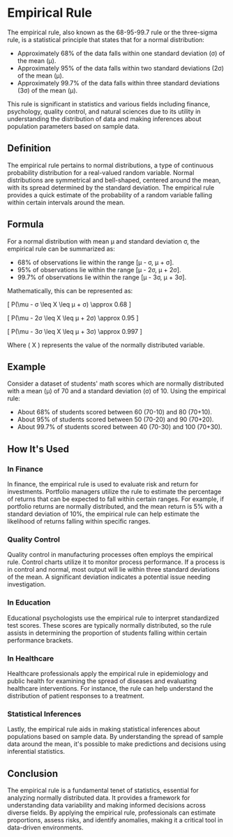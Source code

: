 # Empirical Rule

The empirical rule, also known as the 68-95-99.7 rule or the three-sigma rule, is a statistical principle that states that for a normal distribution:

- Approximately 68% of the data falls within one standard deviation (σ) of the mean (μ).
- Approximately 95% of the data falls within two standard deviations (2σ) of the mean (μ).
- Approximately 99.7% of the data falls within three standard deviations (3σ) of the mean (μ).

This rule is significant in statistics and various fields including finance, psychology, quality control, and natural sciences due to its utility in understanding the distribution of data and making inferences about population parameters based on sample data.

## Definition

The empirical rule pertains to normal distributions, a type of continuous probability distribution for a real-valued random variable. Normal distributions are symmetrical and bell-shaped, centered around the mean, with its spread determined by the standard deviation. The empirical rule provides a quick estimate of the probability of a random variable falling within certain intervals around the mean.

## Formula

For a normal distribution with mean μ and standard deviation σ, the empirical rule can be summarized as:

- 68% of observations lie within the range [μ - σ, μ + σ].
- 95% of observations lie within the range [μ - 2σ, μ + 2σ].
- 99.7% of observations lie within the range [μ - 3σ, μ + 3σ].

Mathematically, this can be represented as:

\[ P(\mu - σ \leq X \leq μ + σ) \approx 0.68 \]

\[ P(\mu - 2σ \leq X \leq μ + 2σ) \approx 0.95 \]

\[ P(\mu - 3σ \leq X \leq μ + 3σ) \approx 0.997 \]

Where \( X \) represents the value of the normally distributed variable.

## Example

Consider a dataset of students' math scores which are normally distributed with a mean (μ) of 70 and a standard deviation (σ) of 10. Using the empirical rule:

- About 68% of students scored between 60 (70-10) and 80 (70+10).
- About 95% of students scored between 50 (70-20) and 90 (70+20).
- About 99.7% of students scored between 40 (70-30) and 100 (70+30).

## How It's Used

### In Finance

In finance, the empirical rule is used to evaluate risk and return for investments. Portfolio managers utilize the rule to estimate the percentage of returns that can be expected to fall within certain ranges. For example, if portfolio returns are normally distributed, and the mean return is 5% with a standard deviation of 10%, the empirical rule can help estimate the likelihood of returns falling within specific ranges.

### Quality Control

Quality control in manufacturing processes often employs the empirical rule. Control charts utilize it to monitor process performance. If a process is in control and normal, most output will lie within three standard deviations of the mean. A significant deviation indicates a potential issue needing investigation.

### In Education

Educational psychologists use the empirical rule to interpret standardized test scores. These scores are typically normally distributed, so the rule assists in determining the proportion of students falling within certain performance brackets.

### In Healthcare

Healthcare professionals apply the empirical rule in epidemiology and public health for examining the spread of diseases and evaluating healthcare interventions. For instance, the rule can help understand the distribution of patient responses to a treatment.

### Statistical Inferences

Lastly, the empirical rule aids in making statistical inferences about populations based on sample data. By understanding the spread of sample data around the mean, it's possible to make predictions and decisions using inferential statistics.

## Conclusion

The empirical rule is a fundamental tenet of statistics, essential for analyzing normally distributed data. It provides a framework for understanding data variability and making informed decisions across diverse fields. By applying the empirical rule, professionals can estimate proportions, assess risks, and identify anomalies, making it a critical tool in data-driven environments.